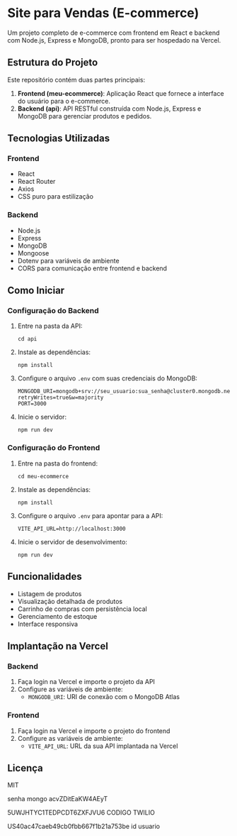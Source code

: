 # Site para Vendas (E-commerce)

Um projeto completo de e-commerce com frontend em React e backend com Node.js, Express e MongoDB, pronto para ser hospedado na Vercel.

## Estrutura do Projeto

Este repositório contém duas partes principais:

1. **Frontend (meu-ecommerce)**: Aplicação React que fornece a interface do usuário para o e-commerce.
2. **Backend (api)**: API RESTful construída com Node.js, Express e MongoDB para gerenciar produtos e pedidos.

## Tecnologias Utilizadas

### Frontend
- React
- React Router
- Axios
- CSS puro para estilização

### Backend
- Node.js
- Express
- MongoDB
- Mongoose
- Dotenv para variáveis de ambiente
- CORS para comunicação entre frontend e backend

## Como Iniciar

### Configuração do Backend

1. Entre na pasta da API:
   ```
   cd api
   ```

2. Instale as dependências:
   ```
   npm install
   ```

3. Configure o arquivo `.env` com suas credenciais do MongoDB:
   ```
   MONGODB_URI=mongodb+srv://seu_usuario:sua_senha@cluster0.mongodb.net/ecommerce?retryWrites=true&w=majority
   PORT=3000
   ```

4. Inicie o servidor:
   ```
   npm run dev
   ```

### Configuração do Frontend

1. Entre na pasta do frontend:
   ```
   cd meu-ecommerce
   ```

2. Instale as dependências:
   ```
   npm install
   ```

3. Configure o arquivo `.env` para apontar para a API:
   ```
   VITE_API_URL=http://localhost:3000
   ```

4. Inicie o servidor de desenvolvimento:
   ```
   npm run dev
   ```

## Funcionalidades

- Listagem de produtos
- Visualização detalhada de produtos
- Carrinho de compras com persistência local
- Gerenciamento de estoque
- Interface responsiva

## Implantação na Vercel

### Backend

1. Faça login na Vercel e importe o projeto da API
2. Configure as variáveis de ambiente:
   - `MONGODB_URI`: URI de conexão com o MongoDB Atlas

### Frontend

1. Faça login na Vercel e importe o projeto do frontend
2. Configure as variáveis de ambiente:
   - `VITE_API_URL`: URL da sua API implantada na Vercel

## Licença

MIT

senha mongo acvZDitEaKW4AEyT

5UWJHTYC1TEDPCDT6ZXFJVU6 CODIGO TWILIO

US40ac47caeb49cb0fbb667f1b21a753be id usuario